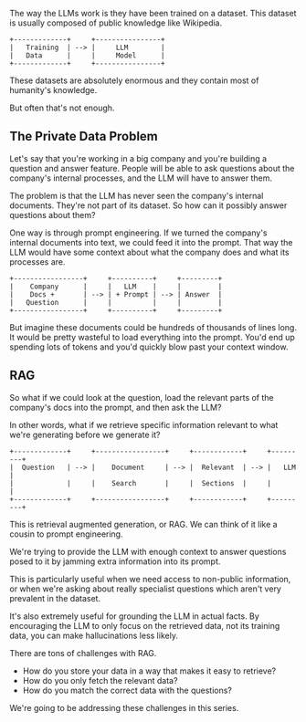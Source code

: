 The way the LLMs work is they have been trained on a dataset. This dataset is usually composed of public knowledge like Wikipedia.

```
+-------------+     +----------------+
|   Training  | --> |     LLM        |
|   Data      |     |     Model      |
+-------------+     +----------------+
```

These datasets are absolutely enormous and they contain most of humanity's knowledge.

But often that's not enough.

## The Private Data Problem

Let's say that you're working in a big company and you're building a question and answer feature. People will be able to ask questions about the company's internal processes, and the LLM will have to answer them.

The problem is that the LLM has never seen the company's internal documents. They're not part of its dataset. So how can it possibly answer questions about them?

One way is through prompt engineering. If we turned the company's internal documents into text, we could feed it into the prompt. That way the LLM would have some context about what the company does and what its processes are.

```
+-----------------+     +----------+     +---------+
|    Company      |     |   LLM    |     |         |
|    Docs +       | --> | + Prompt | --> | Answer  |
|   Question      |     |          |     |         |
+-----------------+     +----------+     +---------+
```

But imagine these documents could be hundreds of thousands of lines long. It would be pretty wasteful to load everything into the prompt. You'd end up spending lots of tokens and you'd quickly blow past your context window.

## RAG

So what if we could look at the question, load the relevant parts of the company's docs into the prompt, and then ask the LLM?

In other words, what if we retrieve specific information relevant to what we're generating before we generate it?

```
+-------------+     +-----------------+     +------------+     +---------+
|  Question   | --> |    Document     | --> |  Relevant  | --> |   LLM   |
|             |     |    Search       |     |  Sections  |     |         |
+-------------+     +-----------------+     +------------+     +---------+
```

This is retrieval augmented generation, or RAG. We can think of it like a cousin to prompt engineering.

We're trying to provide the LLM with enough context to answer questions posed to it by jamming extra information into its prompt.

This is particularly useful when we need access to non-public information, or when we're asking about really specialist questions which aren't very prevalent in the dataset.

It's also extremely useful for grounding the LLM in actual facts. By encouraging the LLM to only focus on the retrieved data, not its training data, you can make hallucinations less likely.

There are tons of challenges with RAG.

- How do you store your data in a way that makes it easy to retrieve?
- How do you only fetch the relevant data?
- How do you match the correct data with the questions?

We're going to be addressing these challenges in this series.
